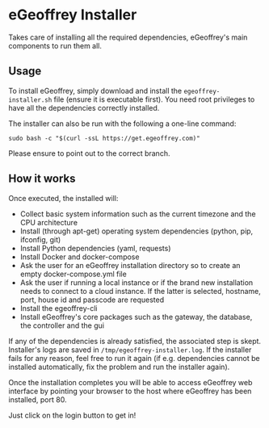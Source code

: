 # eGeoffrey Installer

Takes care of installing all the required dependencies, eGeoffrey's main components to run them all.

## Usage

To install eGeoffrey, simply download and install the `egeoffrey-installer.sh` file (ensure it is executable first). You need root privileges to have all the dependencies correctly installed.

The installer can also be run with the following a one-line command:

```
sudo bash -c "$(curl -ssL https://get.egeoffrey.com)"
```

Please ensure to point out to the correct branch.

## How it works

Once executed, the installed will:

- Collect basic system information such as the current timezone and the CPU architecture
- Install (through apt-get) operating system dependencies (python, pip, ifconfig, git)
- Install Python dependencies (yaml, requests)
- Install Docker and docker-compose
- Ask the user for an eGeoffrey installation directory so to create an empty docker-compose.yml file
- Ask the user if running a local instance or if the brand new installation needs to connect to a cloud instance. If the latter is selected, hostname, port, house id and passcode are requested
- Install the egeoffrey-cli
- Install eGeoffrey's core packages such as the gateway, the database, the controller and the gui

If any of the dependencies is already satisfied, the associated step is skept. 
Installer's logs are saved in `/tmp/egeoffrey-installer.log`. If the installer fails for any reason, feel free to run it again (if e.g. dependencies cannot be installed automatically, fix the problem and run the installer again).

Once the installation completes you will be able to access eGeoffrey web interface by pointing your browser to the host where eGeoffrey has been installed, port 80.

Just click on the login button to get in!



